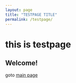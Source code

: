 ```yaml
---
layout: page
title: "TESTPAGE TITLE"
permalink: /testpage/
---
```


# this is testpage
## Welcome!
goto [main page](https://Ginkgo51253.github.io)
